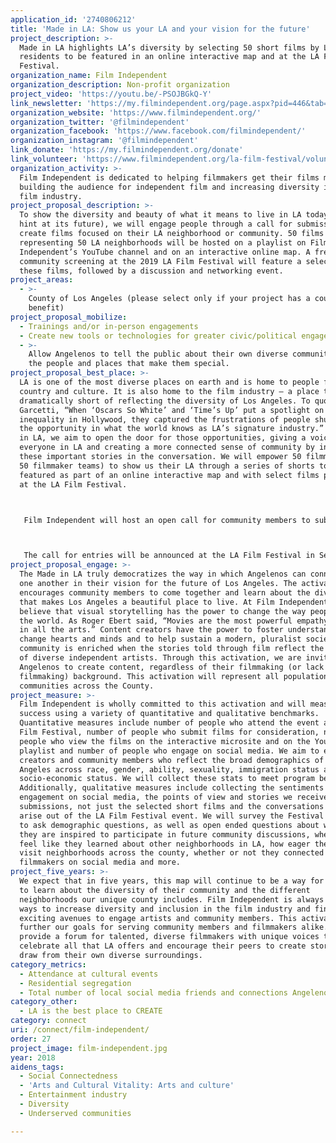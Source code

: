```yaml
---
application_id: '2740806212'
title: 'Made in LA: Show us your LA and your vision for the future'
project_description: >-
  Made in LA highlights LA’s diversity by selecting 50 short films by LA
  residents to be featured in an online interactive map and at the LA Film
  Festival.
organization_name: Film Independent
organization_description: Non-profit organization
project_video: 'https://youtu.be/-PSOJBGkQ-Y'
link_newsletter: 'https://my.filmindependent.org/page.aspx?pid=446&tab=1'
organization_website: 'https://www.filmindependent.org/'
organization_twitter: '@filmindependent'
organization_facebook: 'https://www.facebook.com/filmindependent/'
organization_instagram: '@filmindependent'
link_donate: 'https://my.filmindependent.org/donate'
link_volunteer: 'https://www.filmindependent.org/la-film-festival/volunteer/'
organization_activity: >-
  Film Independent is dedicated to helping filmmakers get their films made,
  building the audience for independent film and increasing diversity in the
  film industry.
project_proposal_description: >-
  To show the diversity and beauty of what it means to live in LA today (and
  hint at its future), we will engage people through a call for submissions to
  create films focused on their LA neighborhood or community. 50 films
  representing 50 LA neighborhoods will be hosted on a playlist on Film
  Independent’s YouTube channel and on an interactive online map. A free
  community screening at the 2019 LA Film Festival will feature a selection of
  these films, followed by a discussion and networking event.
project_areas:
  - >-
    County of Los Angeles (please select only if your project has a countywide
    benefit)
project_proposal_mobilize:
  - Trainings and/or in-person engagements
  - Create new tools or technologies for greater civic/political engagement
  - >-
    Allow Angelenos to tell the public about their own diverse communities and
    the people and places that make them special.
project_proposal_best_place: >-
  LA is one of the most diverse places on earth and is home to people from every
  country and culture. It is also home to the film industry — a place that falls
  dramatically short of reflecting the diversity of Los Angeles. To quote Mayor
  Garcetti, “When ‘Oscars So White’ and ‘Time’s Up’ put a spotlight on
  inequality in Hollywood, they captured the frustrations of people shut out of
  the opportunity in what the world knows as LA’s signature industry.” With Made
  in LA, we aim to open the door for those opportunities, giving a voice to
  everyone in LA and creating a more connected sense of community by including
  these important stories in the conversation. We will empower 50 filmmakers (or
  50 filmmaker teams) to show us their LA through a series of shorts to be
  featured as part of an online interactive map and with select films premiering
  at the LA Film Festival.



   Film Independent will host an open call for community members to submit short films inspired by a three-part prompt: 1) show us your LA, 2) tell us who you are and 3) speak to your future hopes for your neighborhood or the county. There will be no cost to submit, eliminating barriers for filmmakers. Submissions will be solicited via outreach to film schools, LA-based cultural organizations, Film Independent online presence (one million subscribers) and more. All submissions will be reviewed by our Digital Content and LA Film Festival programming team. 50 short works will be selected to represent every corner of the county—from Malibu to East LA and from Long Beach to the Valley. Creators will be diverse, representing an inclusive spectrum of race, gender, ability, sexuality, immigration status and socio-economic status. Likewise, creators are encouraged to explore the prompt across a variety of genres.



   The call for entries will be announced at the LA Film Festival in September 2018. Allowing time to finalize selections, the shorts will begin to premiere online in February 2019. The films will roll out over approximately six months and will be added to a custom playlist on YouTube. The primary digital activation will be on an interactive microsite at filmindependent.org featuring a map of LA, with tiles for the short films placed over their neighborhood that play and expand when clicked. Each short film will include bios, headshots and social media info for the filmmakers. As each film is released, our marketing team will promote the film through social channels, inviting Angelenos to have open discussions about the future of LA and connect on social media. A selection of shorts will play on the big screen as part of a free community event at the LA Film Festival including a conversation with filmmakers discussing how to get more involved in your community followed by a networking event, serving as a way for people to engage and connect in-person. We intend to open up a dialogue about LA and its future by inviting all Angelenos to participate in the conversation and have their stories told.
project_proposal_engage: >-
  The Made in LA truly democratizes the way in which Angelenos can connect to
  one another in their vision for the future of Los Angeles. The activation
  encourages community members to come together and learn about the diversity
  that makes Los Angeles a beautiful place to live. At Film Independent, we
  believe that visual storytelling has the power to change the way people see
  the world. As Roger Ebert said, “Movies are the most powerful empathy machines
  in all the arts.” Content creators have the power to foster understanding, to
  change hearts and minds and to help sustain a modern, pluralist society. Our
  community is enriched when the stories told through film reflect the visions
  of diverse independent artists. Through this activation, we are inviting all
  Angelenos to create content, regardless of their filmmaking (or lack of
  filmmaking) background. This activation will represent all populations and
  communities across the County.
project_measure: >-
  Film Independent is wholly committed to this activation and will measure
  success using a variety of quantitative and qualitative benchmarks.
  Quantitative measures include number of people who attend the event at the LA
  Film Festival, number of people who submit films for consideration, number of
  people who view the films on the interactive microsite and on the YouTube
  playlist and number of people who engage on social media. We aim to engage
  creators and community members who reflect the broad demographics of Los
  Angeles across race, gender, ability, sexuality, immigration status and
  socio-economic status. We will collect these stats to meet program benchmarks.
  Additionally, qualitative measures include collecting the sentiments of
  engagement on social media, the points of view and stories we receive from all
  submissions, not just the selected short films and the conversations that
  arise out of the LA Film Festival event. We will survey the Festival attendees
  to ask demographic questions, as well as open ended questions about whether
  they are inspired to participate in future community discussions, whether they
  feel like they learned about other neighborhoods in LA, how eager they are to
  visit neighborhoods across the county, whether or not they connected with the
  filmmakers on social media and more.
project_five_years: >-
  We expect that in five years, this map will continue to be a way for Angelenos
  to learn about the diversity of their community and the different
  neighborhoods our unique county includes. Film Independent is always exploring
  ways to increase diversity and inclusion in the film industry and find
  exciting avenues to engage artists and community members. This activation will
  further our goals for serving community members and filmmakers alike. It will
  provide a forum for talented, diverse filmmakers with unique voices to
  celebrate all that LA offers and encourage their peers to create stories that
  draw from their own diverse surroundings.
category_metrics:
  - Attendance at cultural events
  - Residential segregation
  - Total number of local social media friends and connections Angelenos have
category_other:
  - LA is the best place to CREATE
category: connect
uri: /connect/film-independent/
order: 27
project_image: film-independent.jpg
year: 2018
aidens_tags:
  - Social Connectedness
  - 'Arts and Cultural Vitality: Arts and culture'
  - Entertainment industry
  - Diversity
  - Underserved communities

---
```

